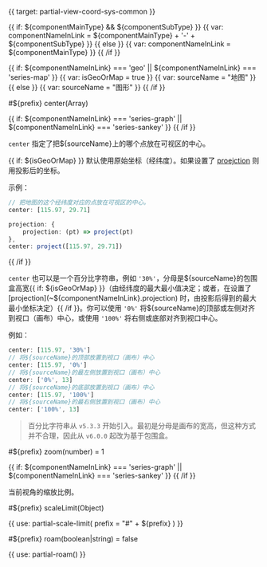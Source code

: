 {{ target: partial-view-coord-sys-common }}

{{ if: ${componentMainType} && ${componentSubType} }}
{{ var: componentNameInLink = ${componentMainType} + '-' + ${componentSubType} }}
{{ else }}
{{ var: componentNameInLink = ${componentMainType} }}
{{ /if }}

{{ if: ${componentNameInLink} === 'geo'
    || ${componentNameInLink} === 'series-map'
}}
{{ var: isGeoOrMap = true }}
{{ var: sourceName = "地图" }}
{{ else }}
{{ var: sourceName = "图形" }}
{{ /if }}

#${prefix} center(Array)

{{ if: ${componentNameInLink} === 'series-graph' || ${componentNameInLink} === 'series-sankey' }}
<ExampleUIControlVector default="0,0" dims="x,y" />
{{ /if }}

`center` 指定了把${sourceName}上的哪个点放在可视区的中心。

{{ if: ${isGeoOrMap} }}
默认使用原始坐标（经纬度）。如果设置了 [proejction](~${componentNameInLink}.projection) 则用投影后的坐标。

示例：
```ts
// 把地图的这个经纬度对应的点放在可视区的中心。
center: [115.97, 29.71]
```

```ts
projection: {
    projection: (pt) => project(pt)
},
center: project([115.97, 29.71])
```
{{ /if }}

`center` 也可以是一个百分比字符串，例如 `'30%'`，分母是${sourceName}的包围盒高宽{{ if: ${isGeoOrMap} }}（由经纬度的最大最小值决定；或者，在设置了 [projection](~${componentNameInLink}.projection) 时，由投影后得到的最大最小坐标决定）{{ /if }}。你可以使用 `'0%'` 将${sourceName}的顶部或左侧对齐到视口（画布）中心，或使用 `'100%'` 将右侧或底部对齐到视口中心。

例如：
```ts
center: [115.97, '30%']
// 将${sourceName}的顶部放置到视口（画布）中心
center: [115.97, '0%']
// 将${sourceName}的最左侧放置到视口（画布）中心
center: ['0%', 13]
// 将${sourceName}的底部放置到视口（画布）中心
center: [115.97, '100%']
// 将${sourceName}的最右侧放置到视口（画布）中心
center: ['100%', 13]
```

> 百分比字符串从 `v5.3.3` 开始引入。最初是分母是画布的宽高，但这种方式并不合理，因此从 `v6.0.0` 起改为基于包围盒。


#${prefix} zoom(number) = 1

{{ if: ${componentNameInLink} === 'series-graph' || ${componentNameInLink} === 'series-sankey' }}
<ExampleUIControlNumber default="1" min="0" step="0.1" />
{{ /if }}

当前视角的缩放比例。

#${prefix} scaleLimit(Object)

{{ use: partial-scale-limit(
    prefix = "#" + ${prefix}
) }}

#${prefix} roam(boolean|string) = false

{{ use: partial-roam() }}
